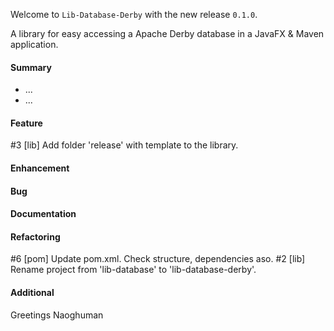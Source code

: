 Welcome to `Lib-Database-Derby` with the new release `0.1.0`.

A library for easy accessing a Apache Derby database in a JavaFX & Maven application.



#### Summary
* ...
* ...



#### Feature
#3 [lib] Add folder 'release' with template to the library.



#### Enhancement



#### Bug



#### Documentation



#### Refactoring
#6 [pom] Update pom.xml. Check structure, dependencies aso.
#2 [lib] Rename project from 'lib-database' to 'lib-database-derby'.



#### Additional



Greetings
Naoghuman



[//]: # (Issues which will be integrated in this release)



[//]: # (Links)


